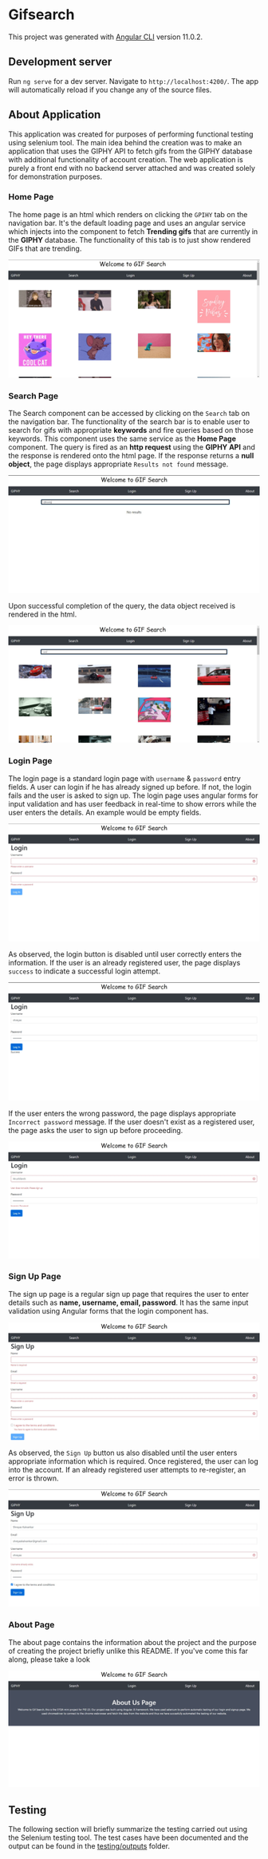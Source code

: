 # Gifsearch

This project was generated with [Angular CLI](https://github.com/angular/angular-cli) version 11.0.2.

## Development server

Run `ng serve` for a dev server. Navigate to `http://localhost:4200/`. The app will automatically reload if you change any of the source files.

## About Application

This application was created for purposes of performing functional testing using selenium tool. The main idea behind the creation was to make
an application that uses the GIPHY API to fetch gifs from the GIPHY database with additional functionality of account creation. The web application is purely a front end with no backend server attached and was created solely for demonstration purposes.

### Home Page

The home page is an html which renders on clicking the `GPIHY` tab on the navigation bar. It's the default loading page and uses an angular service which injects into the component to fetch __Trending gifs__ that are currently in the __GIPHY__ database. The functionality of this tab is to just show rendered GIFs that are trending.

![The Home page](images/Home%20page.jpg)

### Search Page

The Search component can be accessed by clicking on the `Search` tab on the navigation bar. The functionality of the search bar is to enable user to search for gifs with appropriate __keywords__ and fire queries based on those keywords. This component uses the same service as the __Home Page__ component. The query is fired as an __http request__ using the __GIPHY API__ and the response is rendered onto the html page. If the response returns a __null object__, the page displays appropriate `Results not found` message.

![Failed search query](images/Search%20fail.jpg)

Upon successful completion of the query, the data object received is rendered in the html.

![Successful search query](images/Search%20success.jpg)

### Login Page

The login page is a standard login page with `username` & `password` entry fields. A user can login if he has already signed up before. If not, the login fails and the user is asked to sign up. The login page uses angular forms for input validation and has user feedback in real-time to show errors while the user enters the details. An example would be empty fields.

![Login attempt using empty fields](images/Login%20empty%20fields.jpg)

As observed, the login button is disabled until user correctly enters the information. If the user is an already registered user, the page displays `success` to indicate a successful login attempt.

![Successful Login](images/Login%20success.jpg)

If the user enters the wrong password, the page displays appropriate `Incorrect password` message. If the user doesn't exist as a registered user, the page asks the user to sign up before proceeding.

![Unregistered user login](images/Login%20fail.jpg)

### Sign Up Page

The sign up page is a regular sign up page that requires the user to enter details such as __name, username, email, password__. It has the same input validation using Angular forms that the login component has.

![Empty field form](images/Signup%20empty%20fields.jpg)

As observed, the `Sign Up` button us also disabled until the user enters appropriate information which is required. Once registered, the user can log into the account. If an already registered user attempts to re-register, an error is thrown.

![Username already exists](images/Signup%20username%20exists.jpg)

### About Page

The about page contains the information about the project and the purpose of creating the project briefly unlike this README. If you've come this far along, please take a look

![About page](images/About.jpg)

## Testing

The following section will briefly summarize the testing carried out using the Selenium testing tool. The test cases have been documented and the output can be found in the [testing/outputs](/testing/outputs) folder. 
